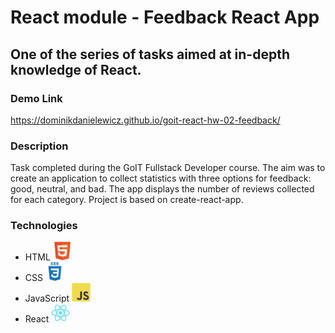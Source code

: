 # React module - Feedback React App

## One of the series of tasks aimed at in-depth knowledge of React.

### Demo Link

https://dominikdanielewicz.github.io/goit-react-hw-02-feedback/

### Description

Task completed during the GoIT Fullstack Developer course. The aim was to create
an application to collect statistics with three options for feedback: good,
neutral, and bad. The app displays the number of reviews collected for each
category. Project is based on create-react-app.

### Technologies

- HTML
  <img src="https://github.com/devicons/devicon/blob/master/icons/html5/html5-original.svg" title="HTML5" alt="HTML5" width="30" height="30"/>
- CSS
  <img src="https://github.com/devicons/devicon/blob/master/icons/css3/css3-plain-wordmark.svg"  title="CSS3" alt="CSS3" width="30" height="30"/>
- JavaScript
  <img src="https://github.com/devicons/devicon/blob/master/icons/javascript/javascript-original.svg" title="JavaScript" alt="JavaScript" width="30" height="30"/>
- React
  <img src="https://github.com/devicons/devicon/blob/master/icons/react/react-original.svg" title="React" alt="React" width="30" height="30"/>
